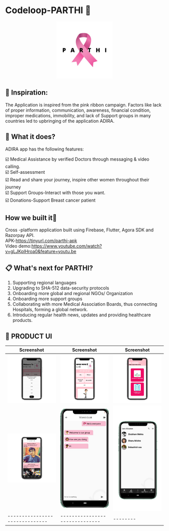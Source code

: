 # Codeloop-PARTHI :ribbon:
<p align="center">
  <a href="#" style=" -webkit-user-select: none;-ms-user-select: none;user-select: none;">
    <img src="https://github.com/Shanu1515/Codeloop-Parthi/blob/master/assets/Logo.jpeg" alt="Logo" width="180" height="180">
  </a>
  </p>
  
## 📌 Inspiration:
The Application is inspired from the pink ribbon campaign. Factors like lack of proper information, communication, awareness, financial condition, improper medications, immobility, and lack of Support groups in many countries led to upbringing of the application ADIRA.

## 🎯 What it does?
ADIRA app has the following features:<br>
 
:ballot_box_with_check: Medical Assistance by verified Doctors through messaging & video calling.<br>
:ballot_box_with_check: Self-assessment<br> 
:ballot_box_with_check: Read and share your journey, inspire other women throughout their journey<br>
:ballot_box_with_check: Support Groups-Interact with those you want.<br>
:ballot_box_with_check: Donations-Support Breast cancer patient <br>

## How we built it:iphone:
Cross -platform application built using Firebase, Flutter, Agora SDK and Razorpay API.<br>
APK-https://tinyurl.com/parthi-apk<br>
Video demo:https://www.youtube.com/watch?v=gLJKplHroa0&feature=youtu.be

## 📋 What's next for PARTHI?
1. Supporting regional languages
2. Upgrading to SHA-512 data-security protocols
3. Onboarding more global and regional NGOs/ Organization
4. Onboarding more support groups
5. Collaborating with more Medical Association Boards, thus connecting Hospitals, forming a global network.
6. Introducing regular health news, updates and providing healthcare products.

## 🌟 PRODUCT UI

| Screenshot                                                                       | Screenshot                                                                       | Screenshot                                                                       |
| -------------------------------------------------------------------------------- | -------------------------------------------------------------------------------- | -------------------------------------------------------------------------------- |
| <img src="https://github.com/Shanu1515/Codeloop-Parthi/blob/master/pic1.png"> | <img src="https://github.com/Shanu1515/Codeloop-Parthi/blob/master/pic2.png"> | <img src="https://github.com/Shanu1515/Codeloop-Parthi/blob/master/pic3.png"> |
| <img src="https://github.com/Shanu1515/Codeloop-Parthi/blob/master/pic4.png"> | <img src="https://github.com/Shanu1515/Codeloop-Parthi/blob/master/pic5.jpeg"> | <img src="https://github.com/Shanu1515/Codeloop-Parthi/blob/master/pic6.jpeg"> |
| ------------------------------                                                   | ------------------------------                                                   | --------
